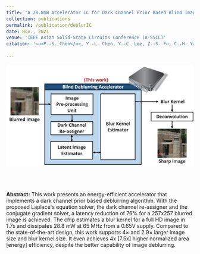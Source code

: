 ```yaml
---
title: "A 28.8mW Accelerator IC for Dark Channel Prior Based Blind Image Deblurring"
collection: publications
permalink: /publication/deblurIC
date: Nov., 2021
venue: 'IEEE Asian Solid-State Circuits Conference (A-SSCC)'
citation: '<u>P.-S. Chen</u>, Y.-L. Chen, Y.-C. Lee, Z.-S. Fu, C.-H. Yang, "A 28.8mW Accelerator IC for Dark Channel Prior Based Blind Image Deblurring," <i>IEEE Asian Solid-State Circuits Conference (A-SSCC)</i>, Nov. 2021.'

---
```

<img src='/images/deblurIC_abstract.jpg' width='600' > <br/>

<br>
</br>

**Abstract:** This work presents an energy-efficient accelerator that implements a dark channel prior based deblurring algorithm. With the proposed Laplace's equation solver, the dark channel re-assigner and the conjugate gradient solver, a latency reduction of 76% for a 257x257 blurred image is achieved. The chip estimates a blur kernel for a full HD image in 1.7s and dissipates 28.8 mW at 65 MHz from a 0.65V supply. Compared to the state-of-the-art design, this work supports 4× and 2.9× larger image size and blur kernel size. It even achieves 4x [7.5x] higher normalized area [energy] efficiency, despite the better capability of image deblurring. 

<!-- paperurl: 'http://academicpages.github.io/files/paper1.pdf' -->
